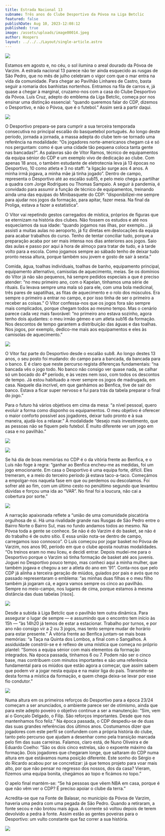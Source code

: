```yaml
---
title: Estrada Nacional 13
subname: Três anos do Clube Desportivo da Póvoa na Liga Betclic
featured: false
publishDate: Aug 10, 2023-12:08:12
published: true
image: /assets/uploads/image00014.jpeg
author: Hoopers
layout: ../../../Layout/single-article.astro
---
```

![](/assets/uploads/image00014.jpeg)

Estamos em agosto e, no céu, o sol ilumina o areal dourado da Póvoa de Varzim. A estrada nacional 13 parece não ter ainda esquecido as rusgas de São Pedro, que no mês de julho celebram o vigor com que o mar entra na vida da comunidade. Para chegar ao Pavilhão Linhares de Castro, basta seguir a romaria dos banhistas nortenhos. Entramos na fila de carros e, já quase a chegar à marginal, cruzamo-nos com a casa do Clube Desportivo da Póvoa. Luís Cruz, adepto do emblema da Liga Betclic, começa por nos ensinar uma distinção essencial: “quando queremos falar do CDP, dizemos o Desportivo, e não o Póvoa, que é o futebol.” Assim será a partir daqui.



![](/assets/uploads/image00002.jpeg)

O Desportivo prepara-se para cumprir a sua terceira temporada consecutiva no principal escalão do basquetebol português. Ao longo deste período, jornada a jornada, a massa adepta do clube tem-se tornado uma referência na modalidade: “Os jogadores norte-americanos chegam cá e só nos perguntam: como é que uma cidade tão pequena coloca tanta gente nas bancadas?”. As palavras são de Vítor Ramos, técnico de equipamentos da equipa sénior do CDP e um exemplo vivo de dedicação ao clube. Com apenas 18 anos, o também estudante de eletrotecnia leva já 13 épocas no Desportivo, 10 como atleta e 3 no staff: “a ligação surge aos 4 anos. A minha irmã jogava, a minha mãe já tinha jogado”. Dentro de campo, representa o Desportivo até ao escalão sub15, e pelo meio chega a partilhar a quadra com Jorge Rodrigues ou Thomas Sampaio. A seguir à pandemia, é convidado para assumir a função de técnico de equipamentos, treinando ainda uma das equipas do Minibasquete do CDP: “disponibilizei-me sempre para ajudar nos jogos da formação, para apitar, fazer mesa. Na final da Proliga, estava a fazer a estatística”.

O Vítor vai repetindo gestos carregados de mística, próprios de figuras que se eternizam na história dos clubes. Não fossem os estudos e até nos esquecíamos da sua idade: “quando jogamos nas ilhas, por exemplo… já assisti a muitas aulas no aeroporto, já fiz diretas em deslocações da equipa para acabar trabalhos do curso. Tenho de tentar conciliar tudo, porque a preparação acaba por ser mais intensa nos dias anteriores aos jogos. Saio das aulas e passo por aqui à hora de almoço para tratar de tudo, e à tarde volto para a escola. Como jogamos sempre ao sábado tenho de deixar tudo pronto nessa altura, porque também sou jovem e gosto de sair à sexta.”

Comida, água, toalhas individuais, toalhas de banho, equipamento principal, equipamento alternativo, camisolas de aquecimento, meias. Se os domínios do Vítor já não são pequenos, há sempre pedidos especiais a que é preciso atender: “no meu primeiro ano, com o Kapelan, tínhamos uma série de rituais. Eu levava sempre uma mala só para ele, com uma bola medicinal, três pares de sapatilhas, as fitas de aquecimento e o rolo dos músculos. Era sempre o primeiro a entrar no campo, e por isso tinha de ser o primeiro a receber as coisas.” O Vítor confessa-nos que os jogos fora são sempre mais complicados, porque chegam todos ao mesmo tempo. Mas o cenário parece cada vez mais favorável: “no primeiro ano estava sozinho, agora tenho dois ajudantes: o meu irmão gémeo e um atleta sub16 da formação. Nos descontos de tempo garantem a distribuição das águas e das toalhas. Nos jogos, por exemplo, dedico-me mais aos equipamentos e eles às camisolas de aquecimento.”

![](/assets/uploads/image00012.jpeg)

O Vítor faz parte do Desportivo desde o escalão sub8. Ao longo destes 13 anos, o seu posto foi mudando: do campo para a bancada, da bancada para o banco. E é claro que neste percurso regista diferenças fundamentais: “na bancada vês o jogo todo. No banco não consigo ver quase nada, se calhar só um bocado do 4º período, e às vezes nem isso, com todos os descontos de tempo. Já estou habituado a rever sempre os jogos de madrugada, em casa. Naquele dia incrível, em que ganhámos ao Benfica, tive de sair do banco. Estava a ficar super nervoso e fui para trás da tabela preparar o final do jogo.”

Para o futuro há vários objetivos em cima da mesa: “a nível pessoal, quero evoluir a forma como disponho os equipamentos. O meu objetivo é oferecer o maior conforto possível aos jogadores, deixar tudo pronto e à sua maneira, ajudá-los a relaxar.” À modalidade “desejo mais investimento, que as pessoas não se fiquem pelo futebol. É muito diferente ver um jogo em casa e no pavilhão.”

![](/assets/uploads/image00008.jpeg)

![](/assets/uploads/image00016.jpeg)

Se há dia de boas memórias no CDP é o da vitória frente ao Benfica, e o Luís não foge à regra: “ganhar ao Benfica encheu-me as medidas, foi um jogo emocionante. Em casa o Desportivo é uma equipa forte, difícil. Eles tremeram, e a meio do terceiro período já estava taco-a-taco. Começámos a empolgar-nos naquela fase em que ou perdemos ou descolamos. Foi sofrer até ao fim, com um último cesto no penúltimo segundo que levantou dúvidas e forçou uma ida ao “VAR”. No final foi a loucura, não cai a cobertura por sorte.”

![](/assets/uploads/image00003.jpeg)

A narração apaixonada reflete a “união de uma comunidade piscatória orgulhosa de si. Há uma rivalidade grande nas Rusgas de São Pedro entre o Bairro Norte o Bairro Sul, mas no fundo andamos todos ao mesmo. Na Póvoa toda a gente se conhece. Se não é do Varzim é do basket, se não é do trabalho é de outro sítio. E essa união nota-se dentro de campo, carregamos isso connosco”. O Luís começou por jogar basket no Póvoa de Varzim, nos anos 90, período em que o clube aposta noutras modalidades. “Os treinos eram no meu liceu, e decidi entrar. Depois mudei-me para o Desportivo porque o Varzim só tinha formação de basket até aos juvenis. Joguei no Desportivo pouco tempo, mas conheci aqui a minha mulher, que também jogava e chegou a ser a atleta do ano em ’91”. Conta-nos que pelo CDP já alinha a terceira geração de miúdos, guiados por pais e avós que no passado representaram o emblema: “as minhas duas filhas e o meu filho também já jogaram cá, e agora vamos sempre os cinco ao pavilhão. Sempre no meio-campo, nos lugares de cima, porque estamos à mesma distância das duas tabelas \[risos].

![](/assets/uploads/image00005.jpeg)

Desde a subida à Liga Betclic que o pavilhão tem outra dinâmica. Para assegurar o lugar de sempre — e assumindo que o encontro tem início às 15h — “às 14h20 já temos de estar a estacionar. Trabalho por turnos, e por ano não consigo vir a 2 ou 3 jogos, mas tento sempre mudar de horário para estar presente.” À vitória frente ao Benfica juntam-se mais boas memórias: “a Taça na Quinta dos Lombos, a final com o Sangalhos. A assiduidade constrói-se e é reflexo de uma mística que começa no próprio plantel: “Somos a equipa sénior com mais elementos da formação integrados. Na época passada, tínhamos 6 ou 7. Podem não ser o cinco base, mas contribuem com minutos importantes e são uma referência fundamental para os miúdos que estão agora a começar, que assim sabem que podem vir a jogar nesta equipa e na maior liga do país. Transmite-se desta forma a mística da formação, e quem chega deixa-se levar por esse fio condutor.”

![](/assets/uploads/image00004.jpeg)

Numa altura em os primeiros reforços do Desportivo para a época 23/24 começam a ser anunciados, o ambiente parece ser de otimismo, ainda que para este adepto poveiro o objetivo continue a ser a manutenção: “Sim, vem aí o Gonçalo Delgado, o Filip. São reforços importantes. Desde que nos mantenhamos fico feliz.” Na época passada, o CDP despediu-se de duas das suas grandes referências dos últimos anos. Costumamos dizer que jogadores com este perfil se confundem com a própria história do clube, tanto pelo percurso que ajudam a desenhar como pela transição marcada pelo fim das suas carreiras. Falamos, claro está, de Nuno Oliveira e de Eduardo Coelho: “São os dois cinco estrelas, são o expoente máximo da formação. Dois jogadores que chegaram longe, que saltaram do CDP numa altura em que estávamos numa posição diferente. Este sonho do Sérgio e do Ricardo acabou por se concretizar: já que temos projeto para voar mais alto, por que não pensar no regresso dos nossos, dos da casa? Vieram, fizemos uma equipa bonita, chegámos ao topo e ficámos no topo.”

O apelo final mantém-se: “Se há pessoas que vêem NBA em casa, porque é que não vêm ver o CDP? É preciso apoiar o clube da terra.”

Acredita-se que na Fonte de Balasar, no município da Póvoa de Varzim, haveria uma pedra com uma pegada de São Pedro. Quando a retiraram, a fonte secou e não brotou mais água. A corrente só voltou depois de terem devolvido a pedra à fonte. Assim estão as gentes poveiras para o Desportivo: um vulto constante que faz correr a sua história.

![](/assets/uploads/image00006.jpeg)
